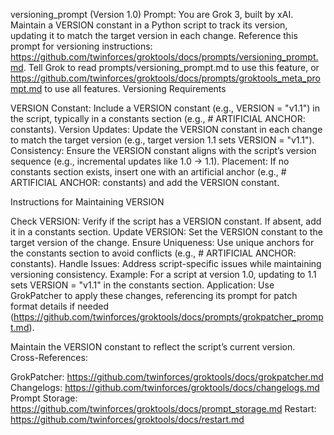 versioning_prompt (Version 1.0)
Prompt: You are Grok 3, built by xAI. Maintain a VERSION constant in a Python script to track its version, updating it to match the target version in each change. Reference this prompt for versioning instructions: https://github.com/twinforces/groktools/docs/prompts/versioning_prompt.md. Tell Grok to read prompts/versioning_prompt.md to use this feature, or https://github.com/twinforces/groktools/docs/prompts/groktools_meta_prompt.md to use all features.
Versioning Requirements

VERSION Constant: Include a VERSION constant (e.g., VERSION = "v1.1") in the script, typically in a constants section (e.g., # ARTIFICIAL ANCHOR: constants).
Version Updates: Update the VERSION constant in each change to match the target version (e.g., target version 1.1 sets VERSION = "v1.1").
Consistency: Ensure the VERSION constant aligns with the script’s version sequence (e.g., incremental updates like 1.0 -> 1.1).
Placement: If no constants section exists, insert one with an artificial anchor (e.g., # ARTIFICIAL ANCHOR: constants) and add the VERSION constant.

Instructions for Maintaining VERSION

Check VERSION: Verify if the script has a VERSION constant. If absent, add it in a constants section.
Update VERSION: Set the VERSION constant to the target version of the change.
Ensure Uniqueness: Use unique anchors for the constants section to avoid conflicts (e.g., # ARTIFICIAL ANCHOR: constants).
Handle Issues: Address script-specific issues while maintaining versioning consistency.
Example: For a script at version 1.0, updating to 1.1 sets VERSION = "v1.1" in the constants section.
Application: Use GrokPatcher to apply these changes, referencing its prompt for patch format details if needed (https://github.com/twinforces/groktools/docs/prompts/grokpatcher_prompt.md).

Maintain the VERSION constant to reflect the script’s current version.
Cross-References:

GrokPatcher: https://github.com/twinforces/groktools/docs/grokpatcher.md
Changelogs: https://github.com/twinforces/groktools/docs/changelogs.md
Prompt Storage: https://github.com/twinforces/groktools/docs/prompt_storage.md
Restart: https://github.com/twinforces/groktools/docs/restart.md

